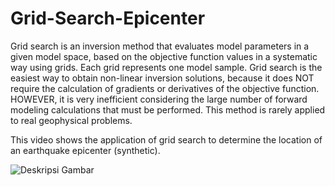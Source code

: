 # Grid-Search-Epicenter

Grid search is an inversion method that evaluates model parameters in a given model space, based on the objective function values ​​in a systematic way using grids. Each grid represents one model sample. Grid search is the easiest way to obtain non-linear inversion solutions, because it does NOT require the calculation of gradients or derivatives of the objective function. HOWEVER, it is very inefficient considering the large number of forward modeling calculations that must be performed.
This method is rarely applied to real geophysical problems.

This video shows the application of grid search to determine the location of an earthquake epicenter (synthetic).

![Deskripsi Gambar](GS_episenter_new.gif)


